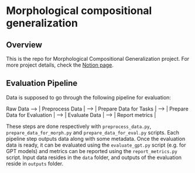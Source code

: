 # Morphological compositional generalization

## Overview
This is the repo for Morphological Compositional Generalization project. For more project details, check the [Notion page](https://attractive-breakfast-885.notion.site/Morphological-compositional-generalization-ba9a542988794c82b9236436be17a172?pvs=4).

## Evaluation Pipeline
Data is supposed to go through the following pipeline for evaluation:

Raw Data --> | Preprocess Data | --> | Prepare Data for Tasks | --> | Prepare Data for Evaluation | --> | Evaluate Data | --> | Report metrics |

These steps are done respectively with `preprocess_data.py`, `prepare_data_for_morph.py` and `prepare_data_for_eval.py` scripts. Each pipeline step outputs data along with some metadata. Once the evaluation data is ready, it can be evaluated using the `evaluate_gpt.py` script (e.g. for GPT models) and metrics can be reported using the `report_metrics.py` script. Input data resides in the `data` folder, and outputs of the evaluation reside in `outputs` folder. 